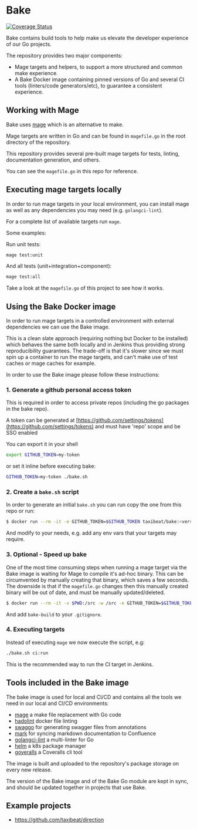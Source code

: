<!-- Space: DT -->
<!-- Title: Bake -->
<!-- Parent: Engineering -->
<!-- Parent: Dev Tools -->

# Bake

[![Coverage Status](https://coveralls.io/repos/github/taxibeat/bake/badge.svg?branch=master&t=yYHNCW)](https://coveralls.io/github/taxibeat/bake?branch=master)

Bake contains build tools to help make us elevate the developer experience of our Go projects.

The repository provides two major components:

- Mage targets and helpers, to support a more structured and common make experience.
- A Bake Docker image containing pinned versions of Go and several CI tools (linters/code generators/etc), to guarantee a consistent experience.

## Working with Mage

Bake uses [mage](https://magefile.org/) which is an alternative to make.

Mage targets are written in Go and can be found in `magefile.go` in the root directory of the repository.

This repository provides several pre-built mage targets for tests, linting, documentation generation, and others.

You can see the `magefile.go` in this repo for reference.

## Executing mage targets locally

In order to run mage targets in your local environment, you can install mage as well as any dependencies you may need (e.g. `golangci-lint`).

For a complete list of available targets run `mage`.

Some examples:

Run unit tests:

```bash
mage test:unit
```

And all tests (unit+integration+component):

```bash
mage test:all
```

Take a look at the `magefile.go` of this project to see how it works.

## Using the Bake Docker image

In order to run mage targets in a controlled environment with external dependencies we can use the Bake image.

This is a clean slate approach (requiring nothing but Docker to be installed) which behaves the same both locally and in Jenkins thus providing strong reproducibility guarantees. The trade-off is that it's slower since we must spin up a container to run the mage targets, and can't make use of test caches or mage caches for example.

In order to use the Bake image please follow these instructions:

### 1. Generate a github personal access token

This is required in order to access private repos (including the go packages in the bake repo).

A token can be generated at [https://github.com/settings/tokens](https://github.com/settings/tokens) and must have 'repo' scope and be SSO enabled

You can export it in your shell 

```bash
export GITHUB_TOKEN=my-token
```

or set it inline before executing bake:

```bash
GITHUB_TOKEN=my-token ./bake.sh
```

### 2. Create a `bake.sh` script

In order to generate an initial `bake.sh` you can run copy the one from this repo or run:

```bash
$ docker run --rm -it -e GITHUB_TOKEN=$GITHUB_TOKEN taxibeat/bake:<version> --gen-script > bake.sh
```

And modify to your needs, e.g. add any env vars that your targets may require.

### 3. Optional - Speed up bake

One of the most time consuming steps when running a mage target via the Bake image is waiting for Mage to compile it's ad-hoc binary.
This can be circumvented by manually creating that binary, which saves a few seconds. The downside is that if the `magefile.go` changes then this manually created binary will be out of date, and must be manually updated/deleted.

```bash
$ docker run --rm -it -v $PWD:/src -w /src -e GITHUB_TOKEN=$GITHUB_TOKEN -u $(id -u):$(id -g) taxibeat/bake:<version> --gen-bin
```

And add `bake-build` to your `.gitignore`.

### 4. Executing targets

Instead of executing `mage` we now execute the script, e.g:

```bash
./bake.sh ci:run
```

This is the recommended way to run the CI target in Jenkins.

## Tools included in the Bake image

The bake image is used for local and CI/CD and contains all the tools we need in our local and CI/CD environments:

- [mage](https://magefile.org/) a make file replacement with Go code
- [hadolint](https://github.com/hadolint/hadolint) docker file linting
- [swaggo](https://github.com/swaggo/swag) for generating swagger files from annotations
- [mark](https://github.com/mantzas/mark) for syncing markdown documentation to Confluence
- [golangci-lint](https://github.com/golangci/golangci-lint) a multi-linter for Go
- [helm](https://helm.sh/) a k8s package manager
- [goveralls](https://github.com/mattn/goveralls) a Coveralls cli tool

The image is built and uploaded to the repository's package storage on every new release.

The version of the Bake image and of the Bake Go module are kept in sync, and should be updated together in projects that use Bake.

## Example projects

- https://github.com/taxibeat/direction
